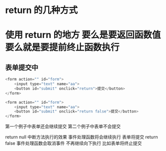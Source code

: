 # return 的几种方式

# 使用 return 的地方 要么是要返回函数值 要么就是要提前终止函数执行

## 表单提交中

```js
<form action="" id="form">
    <input type="text" name="aa">
    <button id="submit" οnclick="return">提交</button>
</form>

<form action="" id="form">
    <input type="text" name="aa">
    <button id="submit" οnclick="return false">提交</button>
</form>
```

第一个例子中表单还会继续提交
第二个例子中表单不会提交

return null 中断方法执行的效果 事件处理函数将会继续执行 表单将提交
return false 事件处理函数会取消事件 不再继续向下执行 比如表单将终止提交
